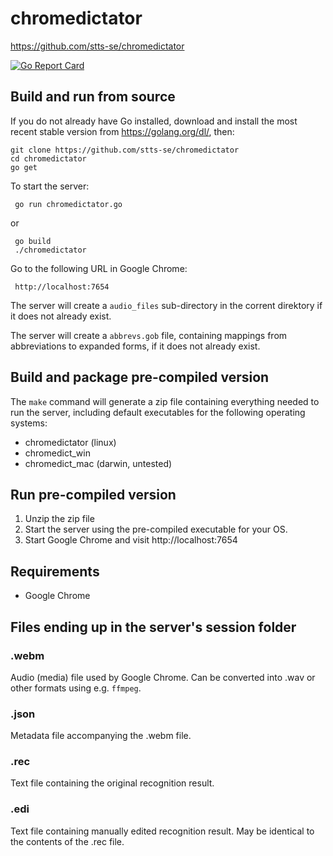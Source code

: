 # chromedictator

https://github.com/stts-se/chromedictator

[![Go Report Card](https://goreportcard.com/badge/github.com/stts-se/chromedictator)](https://goreportcard.com/report/github.com/stts-se/chromedictator)

## Build and run from source

 If you do not already have Go installed, download and install the most recent stable version from https://golang.org/dl/, then:


    git clone https://github.com/stts-se/chromedictator
    cd chromedictator
    go get

To start the server:

     go run chromedictator.go

or

     go build
     ./chromedictator


Go to the following URL in Google Chrome: 

     http://localhost:7654


The server will create a `audio_files` sub-directory in the corrent direktory if it does not already exist.

The server will create a `abbrevs.gob` file, containing mappings from abbreviations to expanded forms, if it does not already exist.

## Build and package pre-compiled version

The `make` command will generate a zip file containing everything needed to run the server, including default executables for the following operating systems:

* chromedictator (linux)
* chromedict_win
* chromedict_mac (darwin, untested)


## Run pre-compiled version

1. Unzip the zip file
2. Start the server using the pre-compiled executable for your OS.
3. Start Google Chrome and visit http://localhost:7654


## Requirements


* Google Chrome


## Files ending up in the server's session folder

### .webm

Audio (media) file used by Google Chrome. Can be converted into .wav or other formats using e.g. `ffmpeg`.

### .json

Metadata file accompanying the .webm file.

### .rec

Text file containing the original recognition result.

### .edi

Text file containing manually edited recognition result. May be identical to the contents of the .rec file.

